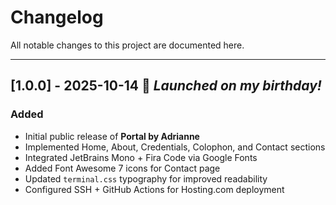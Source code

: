 # Changelog

All notable changes to this project are documented here.

---

## [1.0.0] - 2025-10-14 🎂 *Launched on my birthday!*
### Added
- Initial public release of **Portal by Adrianne**
- Implemented Home, About, Credentials, Colophon, and Contact sections
- Integrated JetBrains Mono + Fira Code via Google Fonts
- Added Font Awesome 7 icons for Contact page
- Updated `terminal.css` typography for improved readability
- Configured SSH + GitHub Actions for Hosting.com deployment